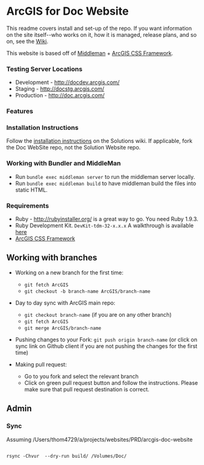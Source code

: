 # ArcGIS for Doc Website

This readme covers install and set-up of the repo. If you want information on the site itself--who works on it, how it is managed, release plans, and so on, see the [Wiki](https://github.com/ArcGIS/arcgis-doc-website/wiki).

This website is based off of [Middleman](http://middlemanapp.com/) + [ArcGIS CSS Framework](http://https://github.com/ArcGIS/arcgis-for-developers-css).

### Testing Server Locations
 * Development - http://docdev.arcgis.com/
 * Staging - http://docstg.arcgis.com/
 * Production - http://doc.arcgis.com/

### Features

### Installation Instructions

Follow the [installation instructions](https://github.com/ArcGIS/arcgis-solutions-website/wiki/Setting-up-your-local-machine) on the Solutions wiki. If applicable, fork the Doc WebSite repo, not the Solution Website repo.


### Working with Bundler and MiddleMan
 * Run `bundle exec middleman server` to run the middleman server locally.
 * Run `bundle exec middleman build` to have middleman build the files into static HTML.

### Requirements
 * Ruby - http://rubyinstaller.org/ is a great way to go. You need Ruby 1.9.3.
 * Ruby Development Kit. `DevKit-tdm-32-x.x.x` A walkthrough is available [here](https://github.com/oneclick/rubyinstaller/wiki/development-kit)
 * [ArcGIS CSS Framework](https://github.com/ArcGIS/arcgis-for-developers-css)

## Working with branches
* Working on a new branch for the first time:
	* `git fetch ArcGIS`
	* `git checkout -b branch-name ArcGIS/branch-name`


* Day to day sync with ArcGIS main repo:
	* `git checkout branch-name` (if you are on any other branch)
	* `git fetch ArcGIS`
	* `git merge ArcGIS/branch-name`


* Pushing changes to your Fork:
`git push origin branch-name` (or click on sync link on Github client if you are not pushing the changes for the first 
time)

* Making pull request:
	* Go to you fork and select the relevant branch
	* Click on green pull request button and follow the instructions. Please make sure that pull request destination is 
correct.

 
## Admin

### Sync

Assuming /Users/thom4729/a/projects/websites/PRD/arcgis-doc-website

```

rsync -Chvur  --dry-run build/ /Volumes/Doc/


```
